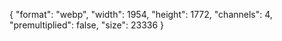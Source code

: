 {
  "format": "webp",
  "width": 1954,
  "height": 1772,
  "channels": 4,
  "premultiplied": false,
  "size": 23336
}